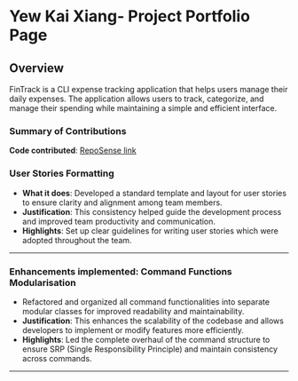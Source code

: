 # Yew Kai Xiang- Project Portfolio Page

## Overview
FinTrack is a CLI expense tracking application that helps users manage their daily expenses. The application allows users to track, categorize, and manage their spending while maintaining a simple and efficient interface.

### Summary of Contributions
**Code contributed**: [RepoSense link](https:[kaixiangg.md](kaixiangg.md)//nus-cs2113-ay2425s2.github.io/tp-dashboard/?search=kaixiangg&breakdown=true)


### User Stories Formatting

- **What it does**: Developed a standard template and layout for user stories to ensure clarity and alignment among team
  members.
- **Justification**: This consistency helped guide the development process and improved team productivity and
  communication.
- **Highlights**: Set up clear guidelines for writing user stories which were adopted throughout the team.

---

### Enhancements implemented: Command Functions Modularisation

-  Refactored and organized all command functionalities into separate modular classes for improved
   readability and maintainability.
- **Justification**: This enhances the scalability of the codebase and allows developers to implement or modify features
  more efficiently.
- **Highlights**: Led the complete overhaul of the command structure to ensure SRP (Single Responsibility Principle) and
  maintain consistency across commands.

---


